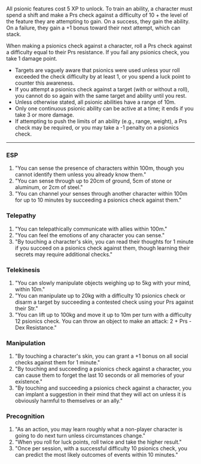 All psionic features cost 5 XP to unlock. To train an ability, a character must spend a shift and make a Prs check against a difficulty of 10 + the level of the feature they are attempting to gain. On a success, they gain the ability. On a failure, they gain a +1 bonus toward their next attempt, which can stack.

When making a psionics check against a character, roll a Prs check against a difficulty equal to their Prs resistance. If you fail any psionics check, you take 1 damage point.
- Targets are vaguely aware that psionics were used unless your roll exceeded the check difficulty by at least 1, or you spend a luck point to counter this awareness.
- If you attempt a psionics check against a target (with or without a roll), you cannot do so again with the same target and ability until you rest.
- Unless otherwise stated, all psionic abilities have a range of 10m.
- Only one continuous psionic ability can be active at a time; it ends if you take 3 or more damage.
- If attempting to push the limits of an ability (e.g., range, weight), a Prs check may be required, or you may take a -1 penalty on a psionics check.

---

### ESP
1. "You can sense the presence of characters within 100m, though you cannot identify them unless you already know them."
2. "You can sense through up to 20cm of ground, 5cm of stone or aluminum, or 2cm of steel."
3. "You can channel your senses through another character within 100m for up to 10 minutes by succeeding a psionics check against them."

### Telepathy
1. "You can telepathically communicate with allies within 100m."
2. "You can feel the emotions of any character you can sense."
3. "By touching a character's skin, you can read their thoughts for 1 minute if you succeed on a psionics check against them, though learning their secrets may require additional checks."

### Telekinesis
1. "You can slowly manipulate objects weighing up to 5kg with your mind, within 10m."
2. "You can manipulate up to 20kg with a difficulty 10 psionics check or disarm a target by succeeding a contested check using your Prs against their Str."
3. "You can lift up to 100kg and move it up to 10m per turn with a difficulty 12 psionics check. You can throw an object to make an attack: 2 + Prs - Dex Resistance."

### Manipulation
1. "By touching a character's skin, you can grant a +1 bonus on all social checks against them for 1 minute."
2. "By touching and succeeding a psionics check against a character, you can cause them to forget the last 10 seconds or all memories of your existence."
3. "By touching and succeeding a psionics check against a character, you can implant a suggestion in their mind that they will act on unless it is obviously harmful to themselves or an ally."

### Precognition
1. "As an action, you may learn roughly what a non-player character is going to do next turn unless circumstances change."
2. "When you roll for luck points, roll twice and take the higher result."
3. "Once per session, with a successful difficulty 10 psionics check, you can predict the most likely outcomes of events within 10 minutes."
